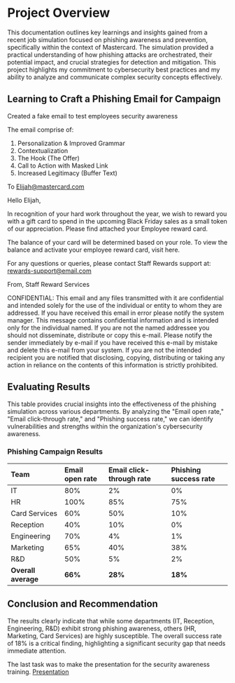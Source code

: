 # Project Overview

This documentation outlines key learnings and insights gained from a recent job simulation focused on phishing awareness and prevention, specifically within the context of Mastercard. The simulation provided a practical understanding of how phishing attacks are orchestrated, their potential impact, and crucial strategies for detection and mitigation. This project highlights my commitment to cybersecurity best practices and my ability to analyze and communicate complex security concepts effectively.

## Learning to Craft a Phishing Email for Campaign

Created a fake email to test employees security awareness

The email comprise of:

1. Personalization & Improved Grammar
2. Contextualization
3. The Hook (The Offer)
4. Call to Action with Masked Link
5. Increased Legitimacy (Buffer Text)

To Elijah@mastercard.com

Hello Elijah,

In recognition of your hard work throughout the year, we wish to reward you with a gift card to spend in the upcoming Black Friday sales as a small token of our appreciation. Please find attached your Employee reward card.

The balance of your card will be determined based on your role. To view the balance and activate your employee reward card, visit here.

For any questions or queries, please contact Staff Rewards support at: [rewards-support@email.com](https://youtu.be/xvFZjo5PgG0?si=1Qzo1z3wsEiTPgvT)

From, Staff Reward Services

CONFIDENTIAL: This email and any files transmitted with it are confidential and intended solely for the use of the individual or entity to whom they are addressed. If you have received this email in error please notify the system manager. This message contains confidential information and is intended only for the individual named. If you are not the named addressee you should not disseminate, distribute or copy this e-mail. Please notify the sender immediately by e-mail if you have received this e-mail by mistake and delete this e-mail from your system. If you are not the intended recipient you are notified that disclosing, copying, distributing or taking any action in reliance on the contents of this information is strictly prohibited.


## Evaluating Results

This table provides crucial insights into the effectiveness of the phishing simulation across various departments. By analyzing the "Email open rate," "Email click-through rate," and "Phishing success rate," we can identify vulnerabilities and strengths within the organization's cybersecurity awareness.

### Phishing Campaign Results

| Team            | Email open rate | Email click-through rate | Phishing success rate |
| :-------------- | :-------------- | :----------------------- | :-------------------- |
| IT              | 80%             | 2%                       | 0%                    |
| HR              | 100%            | 85%                      | 75%                   |
| Card Services   | 60%             | 50%                      | 10%                   |
| Reception       | 40%             | 10%                      | 0%                    |
| Engineering     | 70%             | 4%                       | 1%                    |
| Marketing       | 65%             | 40%                      | 38%                   |
| R&D             | 50%             | 5%                       | 2%                    |
| **Overall average** | **66%** | **28%** | **18%** |


## Conclusion and Recommendation

The results clearly indicate that while some departments (IT, Reception, Engineering, R&D) exhibit strong phishing awareness, others (HR, Marketing, Card Services) are highly susceptible. The overall success rate of 18% is a critical finding, highlighting a significant security gap that needs immediate attention.

The last task was to make the presentation for the security awareness training. [Presentation](Phishing_Presentation.pdf)
